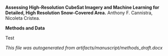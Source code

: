 **Assessing High-Resolution CubeSat Imagery and Machine Learning for
Detailed, High Resolution Snow-Covered Area.** Anthony F. Cannistra,
Nicoleta Cristea.

**Methods and Data**

Test

*This file was autogenerated from artifacts/manuscript/methods_draft.docx*

